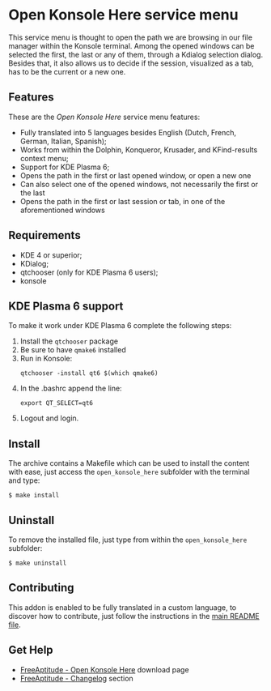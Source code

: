 # Open Konsole Here service menu

This service menu is thought to open the path we are browsing in our file manager within
the Konsole terminal. Among the opened windows can be selected the first, the last or any
of them, through a Kdialog selection dialog.  Besides that, it also allows us to decide
if the session, visualized as a tab, has to be the current or a new one.

## Features

These are the *Open Konsole Here* service menu features:
- Fully translated into 5 languages besides English
  (Dutch, French, German, Italian, Spanish);
- Works from within the Dolphin, Konqueror, Krusader, and KFind-results context menu;
- Support for KDE Plasma 6;
- Opens the path in the first or last opened window, or open a new one
- Can also select one of the opened windows, not necessarily the first or the last
- Opens the path in the first or last session or tab, in one of the aforementioned windows

## Requirements

- KDE 4 or superior;
- KDialog;
- qtchooser (only for KDE Plasma 6 users);
- konsole

## KDE Plasma 6 support

To make it work under KDE Plasma 6 complete the following steps:
1. Install the `qtchooser` package
2. Be sure to have `qmake6` installed
3. Run in Konsole:
    ```
    qtchooser -install qt6 $(which qmake6)
    ```
4. In the .bashrc append the line:
    ```
    export QT_SELECT=qt6
    ```
5. Logout and login.

## Install

The archive contains a Makefile which can be used to install the content with ease,
just access the `open_konsole_here` subfolder with the terminal and type:
```
$ make install
```

## Uninstall

To remove the installed file, just type from within the `open_konsole_here` subfolder:
```
$ make uninstall
```

## Contributing

This addon is enabled to be fully translated in a custom language, to discover how
to contribute, just follow the instructions in the [main README file][contributing].

## Get Help

- [FreeAptitude - Open Konsole Here][download] download page
- [FreeAptitude - Changelog][changelog] section

[download]: https://freeaptitude.altervista.org/downloads/open-konsole-here.html "Open Konsole Here download page on FreeAptitude"
[changelog]: https://freeaptitude.altervista.org/downloads/open-konsole-here.html#changelog "Open Konsole Here changelog on FreeAptitude"
[contributing]: https://github.com/fabiomux/kde-servicemenus#contributing "How to contribute to the Open Konsole Here project"
[§]: # "Generated by servicemenu_generator"

